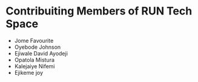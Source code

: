 # Contribuiting Members of RUN Tech Space

- Jome Favourite
- Oyebode Johnson
- Ejiwale David Ayodeji
- Opatola Mistura
- Kalejaiye Nifemi
- Ejikeme joy
